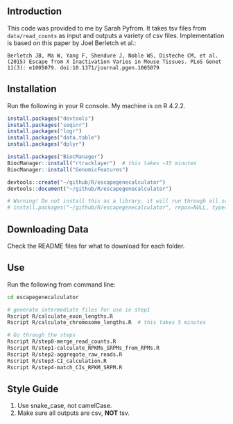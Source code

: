 ## Introduction

This code was provided to me by Sarah Pyfrom. It takes tsv files from `data/read_counts` as input and outputs a variety of csv files. Implementation is based on this paper by Joel Berletch et al.:

```
Berletch JB, Ma W, Yang F, Shendure J, Noble WS, Disteche CM, et al. (2015) Escape from X Inactivation Varies in Mouse Tissues. PLoS Genet 11(3): e1005079. doi:10.1371/journal.pgen.1005079
```



## Installation

Run the following in your R console. My machine is on R 4.2.2.

```R
install.packages("devtools")
install.packages("seqinr")
install.packages("logr")
install.packages("data.table")
install.packages("dplyr")

install.packages("BiocManager")
BiocManager::install("rtracklayer")  # this takes ~15 minutes
BiocManager::install("GenomicFeatures")

devtools::create("~/github/R/escapegenecalculator")
devtools::document("~/github/R/escapegenecalculator")

# Warning! Do not install this as a library, it will run through all scripts
# install.packages("~/github/R/escapegenecalculator", repos=NULL, type='source')  
```



## Downloading Data

Check the README files for what to download for each folder.



## Use

Run the following from command line:

```bash
cd escapegenecalculator

# generate intermediate files for use in step1
Rscript R/calculate_exon_lengths.R
Rscript R/calculate_chromosome_lengths.R  # this takes 5 minutes

# Go through the steps
Rscript R/step0-merge_read_counts.R
Rscript R/step1-calculate_RPKMs_SRPMs_from_RPMs.R
Rscript R/step2-aggregate_raw_reads.R
Rscript R/step3-CI_calculation.R
Rscript R/step4-match_CIs_RPKM_SRPM.R
```



## Style Guide

1. Use snake_case, not camelCase.
2. Make sure all outputs are csv, **NOT** tsv.